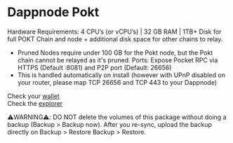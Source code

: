 
# Dappnode Pokt

Hardware Requirements: 4 CPU’s (or vCPU’s) | 32 GB RAM | 1TB+ Disk for full POKT Chain and node + additional disk space for other chains to relay.
  - Pruned Nodes require under 100 GB for the Pokt node, but the Pokt chain cannot be relayed as it's pruned.
Ports: Expose Pocket RPC via HTTPS (Default :8081) and P2P port (Default: 26656)  
  - This is handled automatically on install (however with UPnP disabled on your router, please map TCP 26656 and TCP 443 to your Dappnode)  

Check your [wallet](https://wallet.pokt.network/)  
Check the [explorer](https://explorer.pokt.network/)

⚠️WARNING⚠️: DO NOT delete the volumes of this package without doing a backup (Backup > Backup now). After you re-sync, upload the backup directly on Backup > Restore Backup > Restore.
